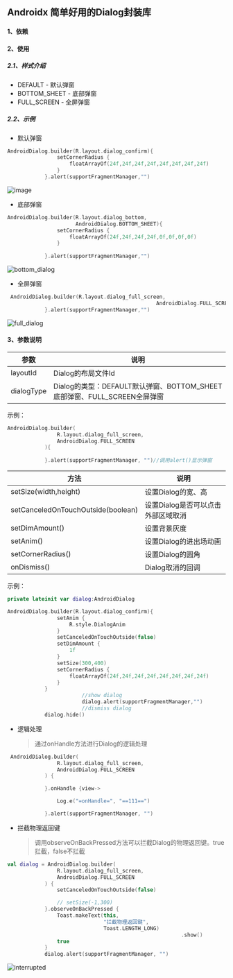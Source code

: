 ## Androidx 简单好用的Dialog封装库

#### 1、依赖

#### 2、使用

##### 2.1、样式介绍

* DEFAULT - 默认弹窗
* BOTTOM_SHEET - 底部弹窗
* FULL_SCREEN - 全屏弹窗

##### 2.2、示例

* 默认弹窗

```kotlin
AndroidDialog.builder(R.layout.dialog_confirm){
                setCornerRadius {
                    floatArrayOf(24f,24f,24f,24f,24f,24f,24f,24f)
                }
            }.alert(supportFragmentManager,"")
```

![image](https://github.com/xqy666666/Android-Dialog/blob/master/dialog.gif)

* 底部弹窗

```kotlin
AndroidDialog.builder(R.layout.dialog_bottom,
                      AndroidDialog.BOTTOM_SHEET){
                setCornerRadius {
                    floatArrayOf(24f,24f,24f,24f,0f,0f,0f,0f)
                }
                
            }.alert(supportFragmentManager,"")
```

![bottom_dialog](https://github.com/xqy666666/Android-Dialog/blob/master/dialog_bottom.gif)

* 全屏弹窗

```kotlin
 AndroidDialog.builder(R.layout.dialog_full_screen,
 												AndroidDialog.FULL_SCREEN){
            }.alert(supportFragmentManager,"")
```

![full_dialog](https://github.com/xqy666666/Android-Dialog/blob/master/dialog_full_screen.gif)

#### 3、参数说明

| 参数       | 说明                                                         |
| ---------- | ------------------------------------------------------------ |
| layoutId   | Dialog的布局文件Id                                           |
| dialogType | Dialog的类型：DEFAULT默认弹窗、BOTTOM_SHEET底部弹窗、FULL_SCREEN全屏弹窗 |

示例：

```kotlin
AndroidDialog.builder(
                R.layout.dialog_full_screen,
                AndroidDialog.FULL_SCREEN
            ){
            
            }.alert(supportFragmentManager, "")//调用alert()显示弹窗
```

| 方法                               | 说明                               |
| ---------------------------------- | ---------------------------------- |
| setSize(width,height)              | 设置Dialog的宽、高                 |
| setCanceledOnTouchOutside(boolean) | 设置Dialog是否可以点击外部区域取消 |
| setDimAmount()                     | 设置背景灰度                       |
| setAnim()                          | 设置Dialog的进出场动画             |
| setCornerRadius()                  | 设置Dialog的圆角                   |
| onDismiss()                        | Dialog取消的回调                   |

示例：

```kotlin
private lateinit var dialog:AndroidDialog

AndroidDialog.builder(R.layout.dialog_confirm){
                setAnim { 
                    R.style.DialogAnim
                }
                setCanceledOnTouchOutside(false)
                setDimAmount { 
                    1f
                }
                setSize(300,400)
                setCornerRadius {
                    floatArrayOf(24f,24f,24f,24f,24f,24f,24f,24f)
                }
            }
						//show dialog
						dialog.alert(supportFragmentManager,"")
						//dismiss dialog
            dialog.hide()
```

* 逻辑处理

  > 通过onHandle方法进行Dialog的逻辑处理

```kotlin
 AndroidDialog.builder(
                R.layout.dialog_full_screen,
                AndroidDialog.FULL_SCREEN
            ) {

            }.onHandle {view->

                Log.e("=onHandle=", "==111==")

            }.alert(supportFragmentManager, "")
```

* 拦截物理返回键

  > 调用observeOnBackPressed方法可以拦截Dialog的物理返回键。true拦截，false不拦截

```kotlin
val dialog = AndroidDialog.builder(
                R.layout.dialog_full_screen,
                AndroidDialog.FULL_SCREEN
            ) {
                setCanceledOnTouchOutside(false)

                // setSize(-1,300)
            }.observeOnBackPressed {
                Toast.makeText(this,
                               "拦截物理返回键",
                               Toast.LENGTH_LONG)
  														.show()
                true
            }
            dialog.alert(supportFragmentManager, "")
```

![interrupted](https://github.com/xqy666666/Android-Dialog/blob/master/interrupted.gif)